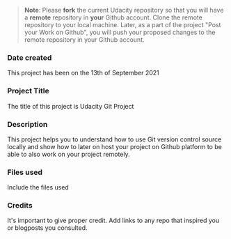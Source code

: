 >**Note**: Please **fork** the current Udacity repository so that you will have a **remote** repository in **your** Github account. Clone the remote repository to your local machine. Later, as a part of the project "Post your Work on Github", you will push your proposed changes to the remote repository in your Github account.

### Date created
This project has been on the 13th of September 2021

### Project Title
The title of this project is Udacity Git Project

### Description
This project helps you to understand how to use Git version control source locally and show how to later on host your project on Github platform to be able to also work on your project remotely.

### Files used
Include the files used

### Credits
It's important to give proper credit. Add links to any repo that inspired you or blogposts you consulted.

